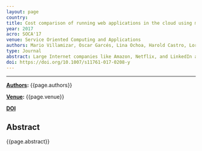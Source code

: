 ```yaml
---
layout: page
country:
title: Cost comparison of running web applications in the cloud using monolithic, microservice, and AWS Lambda architectures
year: 2017
acro: SOCA'17
venue: Service Oriented Computing and Applications
authors: Mario Villamizar, Oscar Garcés, Lina Ochoa, Harold Castro, Lorena Salamanca, Mauricio Verano, Rubby Casallas, Santiago Gil, Carlos Valencia, Angee Zambrano, and Mery Lang.
type: Journal
abstract: Large Internet companies like Amazon, Netflix, and LinkedIn are using the microservice architecture pattern to deploy large applications in the cloud as a set of small services that can be independently developed, tested, deployed, scaled, operated, and upgraded. However, aside from gaining agility, independent development, and scalability, how microservices affect the infrastructure costs is a major evaluation topic for companies adopting this pattern. This paper presents a cost comparison of a web application developed and deployed using the same scalable scenarios with three different approaches 1) a monolithic architecture, 2) a microservice architecture operated by the cloud customer, and 3) a microservice architecture operated by the cloud provider. Test results show that microservices can help reduce infrastructure costs in comparison with standard monolithic architectures. Moreover, the use of services specifically designed to deploy and scale microservices, such as AWS Lambda, reduces infrastructure costs by 70% or more, and unlike microservices operated by cloud customers, these specialized services help to guarantee the same performance and response times as the number of users increases. Lastly, we also describe the challenges we faced while implementing and deploying microservice applications, and include a discussion on how to replicate the results on other cloud providers.
doi: https://doi.org/10.1007/s11761-017-0208-y
---
```


---

**[Authors](#):** {{page.authors}}

**[Venue](#):** {{page.venue}}

**[DOI]({{page.doi}})** 

## Abstract
{{page.abstract}}